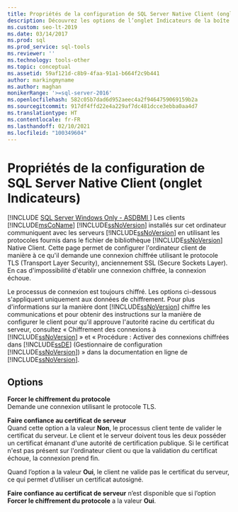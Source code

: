 ```yaml
---
title: Propriétés de la configuration de SQL Server Native Client (onglet Indicateurs)
description: Découvrez les options de l’onglet Indicateurs de la boîte de dialogue Propriétés de configuration de SQL Server Native Client.
ms.custom: seo-lt-2019
ms.date: 03/14/2017
ms.prod: sql
ms.prod_service: sql-tools
ms.reviewer: ''
ms.technology: tools-other
ms.topic: conceptual
ms.assetid: 59af121d-c8b9-4faa-91a1-b664f2c9b441
author: markingmyname
ms.author: maghan
monikerRange: '>=sql-server-2016'
ms.openlocfilehash: 582c05b7dad6d952aeec4a2f9464759069159b2a
ms.sourcegitcommit: 917df4ffd22e4a229af7dc481dcce3ebba0aa4d7
ms.translationtype: HT
ms.contentlocale: fr-FR
ms.lasthandoff: 02/10/2021
ms.locfileid: "100349604"
---
```

# <a name="sql-server-native-client-configuration-properties-flags-tab"></a>Propriétés de la configuration de SQL Server Native Client (onglet Indicateurs)
[!INCLUDE [SQL Server Windows Only - ASDBMI ](../../includes/applies-to-version/sql-windows-only-asdbmi.md)]
  Les clients [!INCLUDE[msCoName](../../includes/msconame-md.md)] [!INCLUDE[ssNoVersion](../../includes/ssnoversion-md.md)] installés sur cet ordinateur communiquent avec les serveurs [!INCLUDE[ssNoVersion](../../includes/ssnoversion-md.md)] en utilisant les protocoles fournis dans le fichier de bibliothèque [!INCLUDE[ssNoVersion](../../includes/ssnoversion-md.md)] Native Client. Cette page permet de configurer l'ordinateur client de manière à ce qu'il demande une connexion chiffrée utilisant le protocole TLS (Transport Layer Security), anciennement SSL (Secure Sockets Layer). En cas d'impossibilité d'établir une connexion chiffrée, la connexion échoue.  
  
 Le processus de connexion est toujours chiffré. Les options ci-dessous s'appliquent uniquement aux données de chiffrement. Pour plus d'informations sur la manière dont [!INCLUDE[ssNoVersion](../../includes/ssnoversion-md.md)] chiffre les communications et pour obtenir des instructions sur la manière de configurer le client pour qu'il approuve l'autorité racine du certificat du serveur, consultez « Chiffrement des connexions à [!INCLUDE[ssNoVersion](../../includes/ssnoversion-md.md)] » et « Procédure : Activer des connexions chiffrées dans [!INCLUDE[ssDE](../../includes/ssde-md.md)] (Gestionnaire de configuration [!INCLUDE[ssNoVersion](../../includes/ssnoversion-md.md)]) » dans la documentation en ligne de [!INCLUDE[ssNoVersion](../../includes/ssnoversion-md.md)].  
  
## <a name="options"></a>Options  
 **Forcer le chiffrement du protocole**  
 Demande une connexion utilisant le protocole TLS.  
  
 **Faire confiance au certificat de serveur**  
 Quand cette option a la valeur **Non**, le processus client tente de valider le certificat du serveur. Le client et le serveur doivent tous les deux posséder un certificat émanant d'une autorité de certification publique. Si le certificat n'est pas présent sur l'ordinateur client ou que la validation du certificat échoue, la connexion prend fin.  
  
 Quand l’option a la valeur **Oui**, le client ne valide pas le certificat du serveur, ce qui permet d’utiliser un certificat autosigné.  
  
 **Faire confiance au certificat de serveur** n’est disponible que si l’option **Forcer le chiffrement du protocole** a la valeur **Oui**.  
  
  
